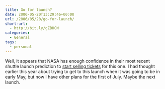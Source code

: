 ```yaml
---
title: Go for launch?
date: 2006-05-20T13:29:46+00:00
url: /2006/05/20/go-for-launch/
short-url:
  - http://bit.ly/gZBHCN
categories:
  - General
tags:
  - personal
---
```

Well, it appears that NASA has enough confidence in their most recent shuttle launch prediction to [start selling tickets](http://www.ksctickets.com/ltt.html?ic_campID=4&#038;ic_KSCVCtickets=Launch_STS121MayLaunch) for this one. I had thought earlier this year about trying to get to this launch when it was going to be in early May, but now I have other plans for the first of July. Maybe the next launch.